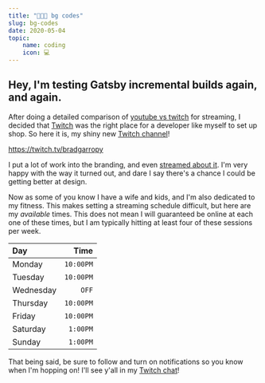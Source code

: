 ```yaml
---
title: "👨🏼‍💻 bg codes"
slug: bg-codes
date: 2020-05-04
topic:
    name: coding
    icon: 💻
---
```


## Hey, I'm testing Gatsby incremental builds again, and again.

After doing a detailed comparison of [youtube vs twitch][versus] for streaming, I decided that [Twitch][twitch] was the right place for a developer like myself to set up shop. So here it is, my shiny new [Twitch channel][channel]!

https://twitch.tv/bradgarropy

I put a lot of work into the branding, and even [streamed about it][branding]. I'm very happy with the way it turned out, and dare I say there's a chance I could be getting better at design.

Now as some of you know I have a wife and kids, and I'm also dedicated to my fitness. This makes setting a streaming schedule difficult, but here are my _available_ times. This does not mean I will guaranteed be online at each one of these times, but I am typically hitting at least four of these sessions per week.

| Day       |      Time |
| :-------- | --------: |
| Monday    | `10:00PM` |
| Tuesday   | `10:00PM` |
| Wednesday |     `OFF` |
| Thursday  | `10:00PM` |
| Friday    | `10:00PM` |
| Saturday  |  `1:00PM` |
| Sunday    |  `1:00PM` |

That being said, be sure to follow and turn on notifications so you know when I'm hopping on! I'll see y'all in my [Twitch chat][channel]!

[versus]: https://bradgarropy.com/blog/youtube-vs-twitch
[twitch]: https://twitch.tv
[channel]: https://twitch.tv/bradgarropy
[branding]: https://twitch.tv/videos/603427759
